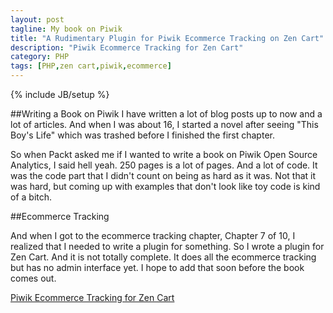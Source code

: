 ```yaml
---
layout: post
tagline: My book on Piwik
title: "A Rudimentary Plugin for Piwik Ecommerce Tracking on Zen Cart"
description: "Piwik Ecommerce Tracking for Zen Cart"
category: PHP
tags: [PHP,zen cart,piwik,ecommerce]
---
```

{% include JB/setup %}

##Writing a Book on Piwik
I have written a lot of blog posts up to now and a lot of articles. And when I was about 16, I started a novel after seeing "This Boy's Life" which was trashed before I finished the first chapter.

So when Packt asked me if I wanted to write a book on Piwik Open Source Analytics, I said hell yeah. 250 pages is a lot of pages. And a lot of code. It was the code part that I didn't count on being as hard as it was. Not that it was hard, but coming up with examples that don't look like toy code is kind of a bitch.

##Ecommerce Tracking

And when I got to the ecommerce tracking chapter, Chapter 7 of 10, I realized that I needed to write a plugin for something. So I wrote a plugin for Zen Cart. And it is not totally complete. It does all the ecommerce tracking but has no admin interface yet. I hope to add that soon before the book comes out.

[Piwik Ecommerce Tracking for Zen Cart](https://github.com/eristoddle/Piwik-Ecommerce-for-Zen-Cart)
